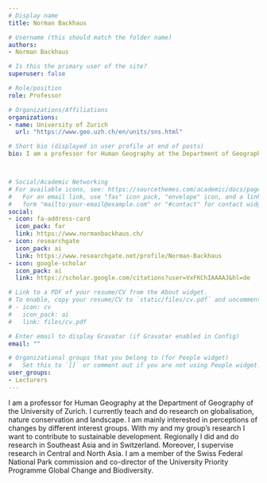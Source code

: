 ```yaml
---
# Display name
title: Norman Backhaus

# Username (this should match the folder name)
authors:
- Norman Backhaus

# Is this the primary user of the site?
superuser: false

# Role/position
role: Professor

# Organizations/Affiliations
organizations:
- name: University of Zurich
  url: "https://www.geo.uzh.ch/en/units/sns.html"

# Short bio (displayed in user profile at end of posts)
bio: I am a professor for Human Geography at the Department of Geography of the University of Zurich. I currently teach and do research on globalisation, nature conservation and landscape.



# Social/Academic Networking
# For available icons, see: https://sourcethemes.com/academic/docs/page-builder/#icons
#   For an email link, use "fas" icon pack, "envelope" icon, and a link in the
#   form "mailto:your-email@example.com" or "#contact" for contact widget.
social:
- icon: fa-address-card
  icon_pack: far
  link: https://www.normanbackhaus.ch/
- icon: researchgate
  icon_pack: ai
  link: https://www.researchgate.net/profile/Norman-Backhaus
- icon: google-scholar
  icon_pack: ai
  link: https://scholar.google.com/citations?user=VxFKChIAAAAJ&hl=de

# Link to a PDF of your resume/CV from the About widget.
# To enable, copy your resume/CV to `static/files/cv.pdf` and uncomment the lines below.
# - icon: cv
#   icon_pack: ai
#   link: files/cv.pdf

# Enter email to display Gravatar (if Gravatar enabled in Config)
email: ""

# Organizational groups that you belong to (for People widget)
#   Set this to `[]` or comment out if you are not using People widget.
user_groups:
- Lecturers
---
```


I am a professor for Human Geography at the Department of Geography of the University of Zurich. I currently teach and do research on globalisation, nature conservation and landscape. I am mainly interested in perceptions of changes by different interest groups. With my and my group’s research I want to contribute to sustainable development. Regionally I did and do research in Southeast Asia and in Switzerland. Moreover, I supervise research in Central and North Asia. I am a member of the Swiss Federal National Park commission and co-director of the University Priority Programme Global Change and Biodiversity.
